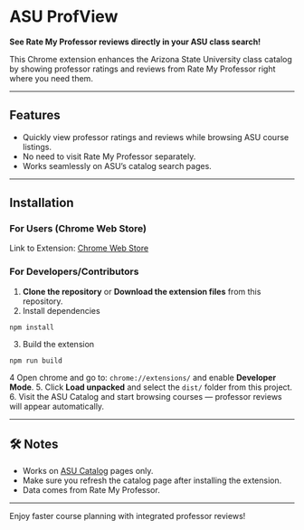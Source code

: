 # ASU ProfView

**See Rate My Professor reviews directly in your ASU class search!**  

This Chrome extension enhances the Arizona State University class catalog by showing professor ratings and reviews from Rate My Professor right where you need them.

---

## Features
- Quickly view professor ratings and reviews while browsing ASU course listings.  
- No need to visit Rate My Professor separately.  
- Works seamlessly on ASU’s catalog search pages.

---

## Installation

### For Users (Chrome Web Store)
Link to Extension: [Chrome Web Store](https://chromewebstore.google.com/detail/asu-profview/kniajfafepienoohdheheofabfclpgnl?authuser=2&hl=en)

### For Developers/Contributors
1. **Clone the repository** or **Download the extension files** from this repository.
2. Install dependencies
```
npm install
```  
3. Build the extension
```
npm run build
```
4 Open chrome and go to: `chrome://extensions/` and enable **Developer Mode**.
5. Click **Load unpacked** and select the `dist/` folder from this project.  
6. Visit the ASU Catalog and start browsing courses — professor reviews will appear automatically.

---

## 🛠️ Notes
- Works on [ASU Catalog](https://catalog.apps.asu.edu/) pages only.  
- Make sure you refresh the catalog page after installing the extension.  
- Data comes from Rate My Professor.

---


Enjoy faster course planning with integrated professor reviews!
